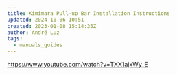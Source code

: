 ```yaml
---
title: Kimimara Pull-up Bar Installation Instructions
updated: 2024-10-06 10:51
created: 2023-01-08 15:14:35Z
author: André Luz
tags:
  - manuals_guides
---
```


https://www.youtube.com/watch?v=TXX1ajxWy_E
